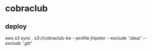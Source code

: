 # cobraclub

## deploy
aws s3 sync . s3://cobraclub-be --profile jhipster --exclude '.idea/*'  --exclude '.git/*'

